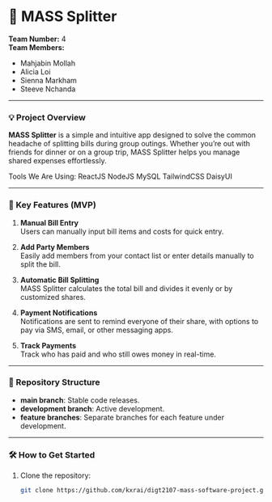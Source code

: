 # 🚀 MASS Splitter

**Team Number:** 4  
**Team Members:**  
- Mahjabin Mollah  
- Alicia Loi  
- Sienna Markham  
- Steeve Nchanda  

---

### 💡 Project Overview

**MASS Splitter** is a simple and intuitive app designed to solve the common headache of splitting bills during group outings. Whether you’re out with friends for dinner or on a group trip, MASS Splitter helps you manage shared expenses effortlessly.

Tools We Are Using:
ReactJS
NodeJS
MySQL
TailwindCSS
DaisyUI

---

### 🎯 Key Features (MVP)

1. **Manual Bill Entry**  
   Users can manually input bill items and costs for quick entry.
   
2. **Add Party Members**  
   Easily add members from your contact list or enter details manually to split the bill.

3. **Automatic Bill Splitting**  
   MASS Splitter calculates the total bill and divides it evenly or by customized shares.

4. **Payment Notifications**  
   Notifications are sent to remind everyone of their share, with options to pay via SMS, email, or other messaging apps.

5. **Track Payments**  
   Track who has paid and who still owes money in real-time.

---

### 📂 Repository Structure

- **main branch**: Stable code releases.
- **development branch**: Active development.
- **feature branches**: Separate branches for each feature under development.

---

### 🛠️ How to Get Started

1. Clone the repository:
   ```bash
   git clone https://github.com/kxrai/digt2107-mass-software-project.git
   
